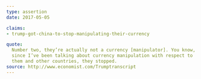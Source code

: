 ```yaml
---
type: assertion
date: 2017-05-05

claims:
- trump-got-china-to-stop-manipulating-their-currency

quote:
  Number two, they’re actually not a currency [manipulator]. You know,
  since I’ve been talking about currency manipulation with respect to
  them and other countries, they stopped.
source: http://www.economist.com/Trumptranscript
---
```

